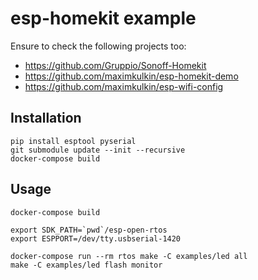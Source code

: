 # esp-homekit example

Ensure to check the following projects too:

- https://github.com/Gruppio/Sonoff-Homekit
- https://github.com/maximkulkin/esp-homekit-demo
- https://github.com/maximkulkin/esp-wifi-config

## Installation

```
pip install esptool pyserial
git submodule update --init --recursive
docker-compose build
```

## Usage

```
docker-compose build

export SDK_PATH=`pwd`/esp-open-rtos
export ESPPORT=/dev/tty.usbserial-1420

docker-compose run --rm rtos make -C examples/led all
make -C examples/led flash monitor
```
